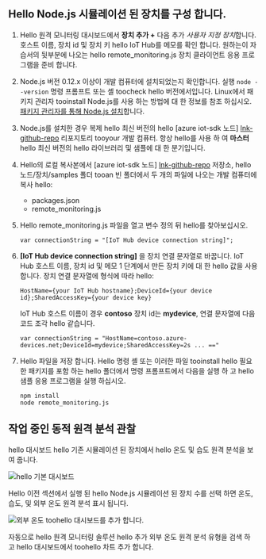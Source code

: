 ## <a name="configure-hello-nodejs-simulated-device"></a>Hello Node.js 시뮬레이션 된 장치를 구성 합니다.
1. Hello 원격 모니터링 대시보드에서 **장치 추가 +** 다음 추가 *사용자 지정 장치*합니다. 호스트 이름, 장치 id 및 장치 키 hello IoT Hub를 메모를 확인 합니다. 원하는이 자습서의 뒷부분에 나오는 hello remote_monitoring.js 장치 클라이언트 응용 프로그램을 준비 합니다.
2. Node.js 버전 0.12.x 이상이 개발 컴퓨터에 설치되었는지 확인합니다. 실행 `node --version` 명령 프롬프트 또는 셸 toocheck hello 버전에서입니다. Linux에서 패키지 관리자 tooinstall Node.js를 사용 하는 방법에 대 한 정보를 참조 하십시오. [패키지 관리자를 통해 Node.js 설치][node-linux]합니다.
3. Node.js를 설치한 경우 복제 hello 최신 버전의 hello [azure iot-sdk 노드] [ lnk-github-repo] 리포지토리 tooyour 개발 컴퓨터. 항상 hello를 사용 하 여 **마스터** hello 최신 버전의 hello 라이브러리 및 샘플에 대 한 분기입니다.
4. Hello의 로컬 복사본에서 [azure iot-sdk 노드] [ lnk-github-repo] 저장소, hello 노드/장치/samples 폴더 tooan 빈 폴더에서 두 개의 파일에 나오는 개발 컴퓨터에 복사 hello:
   
   * packages.json
   * remote_monitoring.js
5. Hello remote_monitoring.js 파일을 열고 변수 정의 뒤 hello를 찾아보십시오.
   
    ```
    var connectionString = "[IoT Hub device connection string]";
    ```
6. **[IoT Hub device connection string]** 을 장치 연결 문자열로 바꿉니다. IoT Hub 호스트 이름, 장치 id 및 메모 1 단계에서 만든 장치 키에 대 한 hello 값을 사용 합니다. 장치 연결 문자열에 형식에 따라 hello:
   
    ```
    HostName={your IoT Hub hostname};DeviceId={your device id};SharedAccessKey={your device key}
    ```
   
    IoT Hub 호스트 이름이 경우 **contoso** 장치 id는 **mydevice**, 연결 문자열에 다음 코드 조각 hello 같습니다.
   
    ```
    var connectionString = "HostName=contoso.azure-devices.net;DeviceId=mydevice;SharedAccessKey=2s ... =="
    ```
7. Hello 파일을 저장 합니다. Hello 명령 셸 또는 이러한 파일 tooinstall hello 필요한 패키지를 포함 하는 hello 폴더에서 명령 프롬프트에서 다음을 실행 하 고 hello 샘플 응용 프로그램을 실행 하십시오.
   
    ```
    npm install
    node remote_monitoring.js
    ```

## <a name="observe-dynamic-telemetry-in-action"></a>작업 중인 동적 원격 분석 관찰
hello 대시보드 hello 기존 시뮬레이션 된 장치에서 hello 온도 및 습도 원격 분석을 보여 줍니다.

![hello 기본 대시보드][image1]

Hello 이전 섹션에서 실행 된 hello Node.js 시뮬레이션 된 장치 수를 선택 하면 온도, 습도, 및 외부 온도 원격 분석 표시 됩니다.

![외부 온도 toohello 대시보드를 추가 합니다.][image2]

자동으로 hello 원격 모니터링 솔루션 hello 추가 외부 온도 원격 분석 유형을 검색 하 고 hello 대시보드에서 toohello 차트 추가 합니다.

[node-linux]: https://github.com/nodejs/node-v0.x-archive/wiki/Installing-Node.js-via-package-manager
[lnk-github-repo]: https://github.com/Azure/azure-iot-sdk-node
[image1]: media/iot-suite-send-external-temperature/image1.png
[image2]: media/iot-suite-send-external-temperature/image2.png